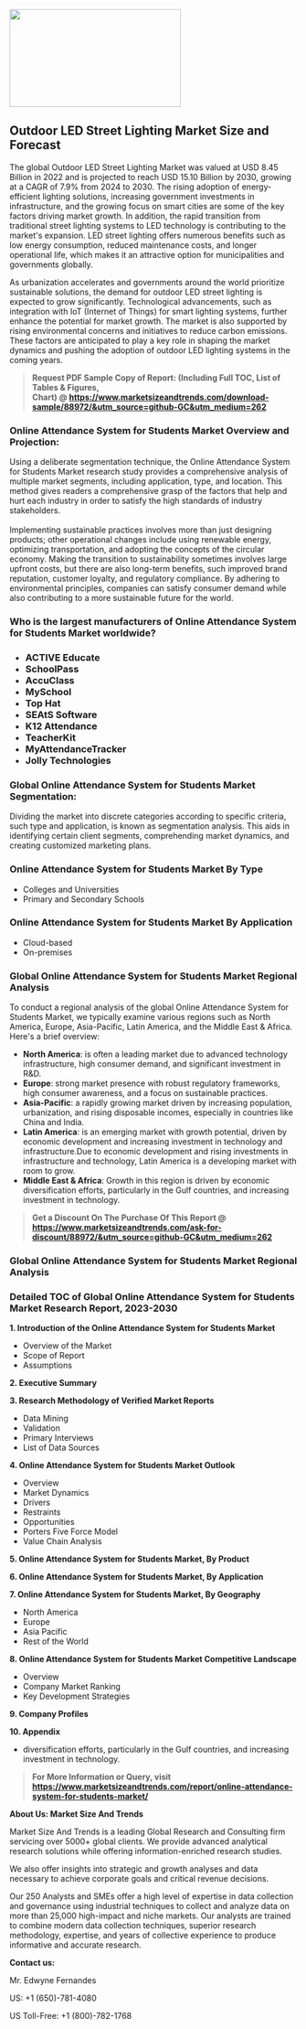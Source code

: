 <p><img class="alignnone size-medium wp-image-20088" src="https://ffe5etoiles.com/wp-content/uploads/2024/12/MST1-300x171.png" alt="" width="300" height="171" /></p><h2>Outdoor LED Street Lighting Market Size and Forecast</h2><p>The global Outdoor LED Street Lighting Market was valued at USD 8.45 Billion in 2022 and is projected to reach USD 15.10 Billion by 2030, growing at a CAGR of 7.9% from 2024 to 2030. The rising adoption of energy-efficient lighting solutions, increasing government investments in infrastructure, and the growing focus on smart cities are some of the key factors driving market growth. In addition, the rapid transition from traditional street lighting systems to LED technology is contributing to the market's expansion. LED street lighting offers numerous benefits such as low energy consumption, reduced maintenance costs, and longer operational life, which makes it an attractive option for municipalities and governments globally.</p><p>As urbanization accelerates and governments around the world prioritize sustainable solutions, the demand for outdoor LED street lighting is expected to grow significantly. Technological advancements, such as integration with IoT (Internet of Things) for smart lighting systems, further enhance the potential for market growth. The market is also supported by rising environmental concerns and initiatives to reduce carbon emissions. These factors are anticipated to play a key role in shaping the market dynamics and pushing the adoption of outdoor LED lighting systems in the coming years.</p></p><blockquote id="" class=""><strong>Request PDF Sample Copy of Report: (Including Full TOC, List of Tables &amp; Figures, Chart)&nbsp;@&nbsp;<strong><a href="https://www.marketsizeandtrends.com/download-sample/88972/&utm_source=github-GC&utm_medium=262" target="_blank">https://www.marketsizeandtrends.com/download-sample/88972/&utm_source=github-GC&utm_medium=262</a></strong></strong></blockquote><h3 id="" class="">Online Attendance System for Students Market&nbsp;Overview and Projection:</h3><p id="" class="">Using a deliberate segmentation technique, the Online Attendance System for Students Market research study provides a comprehensive analysis of multiple market segments, including application, type, and location. This method gives readers a comprehensive grasp of the factors that help and hurt each industry in order to satisfy the high standards of industry stakeholders. <br /> <br />Implementing sustainable practices involves more than just designing products; other operational changes include using renewable energy, optimizing transportation, and adopting the concepts of the circular economy. Making the transition to sustainability sometimes involves large upfront costs, but there are also long-term benefits, such improved brand reputation, customer loyalty, and regulatory compliance. By adhering to environmental principles, companies can satisfy consumer demand while also contributing to a more sustainable future for the world.</p><h3 id="" class="">Who is the largest manufacturers of&nbsp;Online Attendance System for Students Market worldwide?</h3><h3 class=""><p><ul><li>ACTIVE Educate </li><li> SchoolPass </li><li> AccuClass </li><li> MySchool </li><li> Top Hat </li><li> SEAtS Software </li><li> K12 Attendance </li><li> TeacherKit </li><li> MyAttendanceTracker </li><li> Jolly Technologies</li></ul></p></h3><h3 id="" class="">Global&nbsp;Online Attendance System for Students Market Segmentation:</h3><p id="" class="">Dividing the market into discrete categories according to specific criteria, such type and application, is known as segmentation analysis. This aids in identifying certain client segments, comprehending market dynamics, and creating customized marketing plans.</p><h3 id="" class="">Online Attendance System for Students Market&nbsp;By Type</h3><p><p><ul><li>Colleges and Universities </li><li> Primary and Secondary Schools</p></li></ul></p></p><h3 id="" class="">Online Attendance System for Students Market&nbsp;By Application</h3><p class=""><p><ul><li>Cloud-based </li><li> On-premises</li></ul></p></p><h3 id="" class="">Global Online Attendance System for Students Market Regional Analysis</h3><p id="" class="">To conduct a regional analysis of the global Online Attendance System for Students Market, we typically examine various regions such as North America, Europe, Asia-Pacific, Latin America, and the Middle East &amp; Africa. Here's a brief overview:</p><ul><li><strong>North America</strong>: is often a leading market due to advanced technology infrastructure, high consumer demand, and significant investment in R&amp;D.</li><li><strong>Europe</strong>: strong market presence with robust regulatory frameworks, high consumer awareness, and a focus on sustainable practices.</li><li><strong>Asia-Pacific</strong>: a rapidly growing market driven by increasing population, urbanization, and rising disposable incomes, especially in countries like China and India.</li><li><strong>Latin America</strong>: is an emerging market with growth potential, driven by economic development and increasing investment in technology and infrastructure.Due to economic development and rising investments in infrastructure and technology, Latin America is a developing market with room to grow.</li><li><strong>Middle East &amp; Africa</strong>: Growth in this region is driven by economic diversification efforts, particularly in the Gulf countries, and increasing investment in technology.</li></ul><blockquote id="" class=""><strong>Get a Discount On The Purchase Of This Report @ <strong><a href="https://www.marketsizeandtrends.com/ask-for-discount/88972/&utm_source=github-GC&utm_medium=262" target="_blank">https://www.marketsizeandtrends.com/ask-for-discount/88972/&utm_source=github-GC&utm_medium=262</a></strong></strong></blockquote><h3 id="" class="">Global Online Attendance System for Students Market Regional Analysis</h3><h3 id="" class="">Detailed TOC of Global Online Attendance System for Students Market Research Report, 2023-2030</h3><p id="" class=""><strong>1. Introduction of the Online Attendance System for Students Market</strong></p><ul><li>Overview of the Market</li><li>Scope of Report</li><li>Assumptions</li></ul><p id="" class=""><strong>2. Executive Summary</strong></p><p id="" class=""><strong>3. Research Methodology of Verified Market Reports</strong></p><ul><li>Data Mining</li><li>Validation</li><li>Primary Interviews</li><li>List of Data Sources</li></ul><p id="" class=""><strong>4. Online Attendance System for Students Market Outlook</strong></p><ul><li>Overview</li><li>Market Dynamics</li><li>Drivers</li><li>Restraints</li><li>Opportunities</li><li>Porters Five Force Model</li><li>Value Chain Analysis</li></ul><p id="" class=""><strong>5. Online Attendance System for Students Market, By Product</strong></p><p id="" class=""><strong>6. Online Attendance System for Students Market, By Application</strong></p><p id="" class=""><strong>7. Online Attendance System for Students Market, By Geography</strong></p><ul><li>North America</li><li>Europe</li><li>Asia Pacific</li><li>Rest of the World</li></ul><p id="" class=""><strong>8. Online Attendance System for Students Market Competitive Landscape</strong></p><ul><li>Overview</li><li>Company Market Ranking</li><li>Key Development Strategies</li></ul><p id="" class=""><strong>9. Company Profiles</strong></p><p id="" class=""><strong>10. Appendix</strong></p><ul><li>diversification efforts, particularly in the Gulf countries, and increasing investment in technology.</li></ul><blockquote id="" class=""><strong>For More Information or Query, visit <strong><strong><a href="https://www.marketsizeandtrends.com/report/online-attendance-system-for-students-market/" target="_blank">https://www.marketsizeandtrends.com/report/online-attendance-system-for-students-market/</a></strong></strong></strong></blockquote><p id="" class=""><strong>About Us: Market Size And Trends</strong></p><p id="" class="">Market Size And Trends is a leading Global Research and Consulting firm servicing over 5000+ global clients. We provide advanced analytical research solutions while offering information-enriched research studies.</p><p id="" class="">We also offer insights into strategic and growth analyses and data necessary to achieve corporate goals and critical revenue decisions.</p><p id="" class="">Our 250 Analysts and SMEs offer a high level of expertise in data collection and governance using industrial techniques to collect and analyze data on more than 25,000 high-impact and niche markets. Our analysts are trained to combine modern data collection techniques, superior research methodology, expertise, and years of collective experience to produce informative and accurate research.</p><p id="" class=""><strong>Contact us:</strong></p><p id="" class="">Mr. Edwyne Fernandes</p><p id="" class="">US: +1 (650)-781-4080</p><p id="" class="">US Toll-Free: +1 (800)-782-1768</p>
